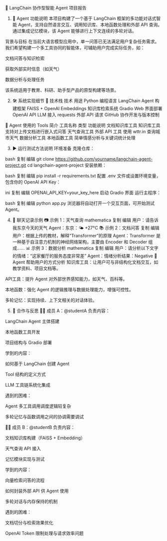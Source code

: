 🤖 LangChain 协作型智能 Agent 项目报告
1. 🧠 Agent 功能说明
本项目构建了一个基于 LangChain 框架的多功能对话式智能 Agent，支持自然语言交互、调用知识库、本地函数处理和外部 API 查询。通过集成记忆模块，该 Agent 能够进行上下文连续的多轮对话。

背景与目标
在当前大语言模型应用中，单一问答已无法满足用户复杂任务需求。我们希望构建一个多工具协同的智能体，可辅助用户完成实际任务，如：

文档问答与知识检索

获取外部实时信息（如天气）

数据分析与处理任务

该系统适用于教育、科研、助手型产品的原型构建等场景。

2. 🛠 系统实现细节
🧱 技术栈
技术	用途
Python	编程语言
LangChain	Agent 构建框架
FAISS + OpenAI Embeddings	知识库检索系统
Gradio	Web 界面部署
OpenAI API	LLM 接入
requests	外部 API 请求
GitHub	协作开发与版本控制

🧩 Agent 使用的 Tools 简介
工具名称	类型	功能说明
文档知识库工具	知识库工具	支持对上传文档进行嵌入式问答
天气查询工具	外部 API 工具	使用 wttr.in 查询城市天气
数据分析工具	本地函数工具	简单情感分析与关键词统计处理

3. ▶️ 运行测试方法说明
环境准备
克隆仓库：

bash
复制
编辑
git clone https://github.com/yourname/langchain-agent-project.git
cd langchain-agent-project
安装依赖：

bash
复制
编辑
pip install -r requirements.txt
配置 .env 文件或设置环境变量，包含你的 OpenAI API Key：

ini
复制
编辑
OPENAI_API_KEY=your_key_here
启动 Gradio 界面
运行主程序：

bash
复制
编辑
python app.py
浏览器将自动打开一个交互页面，可开始测试 Agent。

4. 💬 聊天记录示例
📷 示例 1：天气查询
mathematica
复制
编辑
用户：请告诉我东京今天的天气
Agent：东京：🌤 +27°C
📚 示例 2：文档问答
复制
编辑
用户：根据上传的教材，解释“Transformer”的原理
Agent：Transformer 是一种基于自注意力机制的神经网络架构，主要由 Encoder 和 Decoder 组成……
📊 示例 3：数据分析
mathematica
复制
编辑
用户：请分析以下文字的情绪：“这家餐厅的服务态度非常差”
Agent：情绪分析结果：Negative
🤖 Agent 帮助用户的方式分析
知识库工具：让用户可与非结构化文档交互，如教学资料、项目文档等。

API工具：提升 Agent 对外部世界感知能力，如天气、百科等。

本地函数：强化 Agent 的逻辑推理与数据处理能力，增强可控性。

多轮记忆：实现持续、上下文相关的对话体验。

5. 👥 合作与反思
👨‍💻 成员 A：@studentA
负责内容：

LangChain Agent 主体搭建

本地函数工具开发

项目结构与 Gradio 部署

学到的内容：

如何基于 LangChain 创建 Agent

Tool 结构的定义方式

LLM 工具链系统化集成

遇到的困难：

Agent 多工具调用调度逻辑较复杂

多轮记忆与函数调用之间的协调需要调试

👩‍💻 成员 B：@studentB
负责内容：

文档知识库构建（FAISS + Embedding）

天气查询 API 接入

记忆模块实现与测试

学到的内容：

向量检索问答的流程

如何封装外部 API 供 Agent 使用

多轮对话与内存保持的机制

遇到的困难：

文档切分与检索效果优化

OpenAI Token 限制处理与请求效率问题
